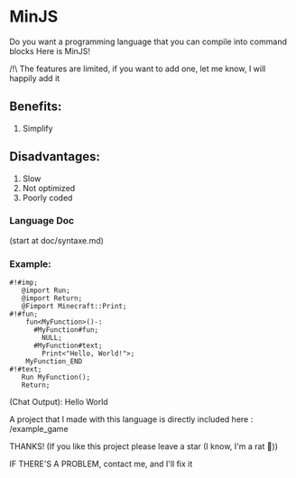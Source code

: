 # MinJS

Do you want a programming language that you can compile into command blocks
Here is MinJS!

/!\ The features are limited, if you want to add one, let me know, I will happily add it

## Benefits:

1. Simplify

## Disadvantages:

1. Slow
2. Not optimized
3. Poorly coded

### Language Doc

(start at doc/syntaxe.md)

### Example:

```minjs
#!#imp;
   @import Run;
   @import Return;
   @Fimport Minecraft::Print;
#!#fun;
    fun<MyFunction>()-:
      #MyFunction#fun;
        NULL;
      #MyFunction#text;
        Print<"Hello, World!">;
    MyFunction_END
#!#text;
   Run MyFunction();
   Return;
```

(Chat Output): Hello World

A project that I made with this language is directly included here : /example_game

THANKS!
(If you like this project please leave a star (I know, I'm a rat 🐀))

IF THERE'S A PROBLEM, contact me, and I'll fix it
